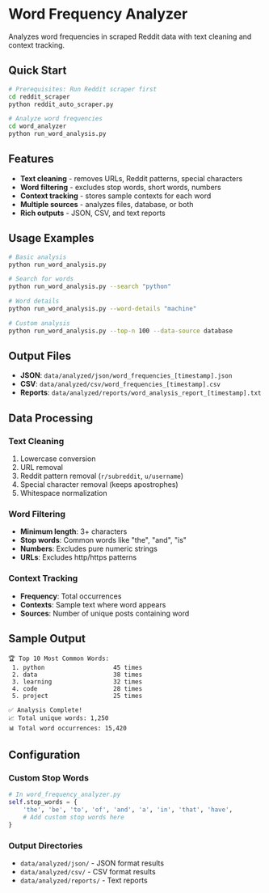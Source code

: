# Word Frequency Analyzer

Analyzes word frequencies in scraped Reddit data with text cleaning and context tracking.

## Quick Start

```bash
# Prerequisites: Run Reddit scraper first
cd reddit_scraper
python reddit_auto_scraper.py

# Analyze word frequencies
cd word_analyzer
python run_word_analysis.py
```

## Features

- **Text cleaning** - removes URLs, Reddit patterns, special characters
- **Word filtering** - excludes stop words, short words, numbers
- **Context tracking** - stores sample contexts for each word
- **Multiple sources** - analyzes files, database, or both
- **Rich outputs** - JSON, CSV, and text reports

## Usage Examples

```bash
# Basic analysis
python run_word_analysis.py

# Search for words
python run_word_analysis.py --search "python"

# Word details
python run_word_analysis.py --word-details "machine"

# Custom analysis
python run_word_analysis.py --top-n 100 --data-source database
```

## Output Files

- **JSON**: `data/analyzed/json/word_frequencies_[timestamp].json`
- **CSV**: `data/analyzed/csv/word_frequencies_[timestamp].csv`
- **Reports**: `data/analyzed/reports/word_analysis_report_[timestamp].txt`

## Data Processing

### Text Cleaning
1. Lowercase conversion
2. URL removal
3. Reddit pattern removal (`r/subreddit`, `u/username`)
4. Special character removal (keeps apostrophes)
5. Whitespace normalization

### Word Filtering
- **Minimum length**: 3+ characters
- **Stop words**: Common words like "the", "and", "is"
- **Numbers**: Excludes pure numeric strings
- **URLs**: Excludes http/https patterns

### Context Tracking
- **Frequency**: Total occurrences
- **Contexts**: Sample text where word appears
- **Sources**: Number of unique posts containing word

## Sample Output

```
🏆 Top 10 Most Common Words:
 1. python                   45 times
 2. data                     38 times
 3. learning                 32 times
 4. code                     28 times
 5. project                  25 times

✅ Analysis Complete!
📈 Total unique words: 1,250
📊 Total word occurrences: 15,420
```

## Configuration

### Custom Stop Words
```python
# In word_frequency_analyzer.py
self.stop_words = {
    'the', 'be', 'to', 'of', 'and', 'a', 'in', 'that', 'have',
    # Add custom stop words here
}
```

### Output Directories
- `data/analyzed/json/` - JSON format results
- `data/analyzed/csv/` - CSV format results
- `data/analyzed/reports/` - Text reports 